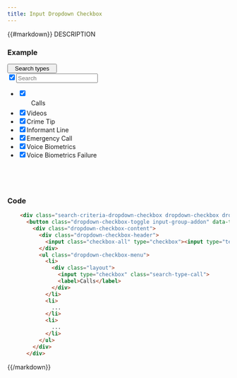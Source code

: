 ```yaml
---
title: Input Dropdown Checkbox
---
```

{{#markdown}}
DESCRIPTION

### Example
<div class="library__example">
<div style="height:300px; width:100%; float:left;">
<div class="search-criteria-dropdown-checkbox dropdown-checkbox dropdown open">
  <button class="dropdown-checkbox-toggle input-group-addon" data-toggle="dropdown" href="#" aria-expanded="false" style="width:112px;">Search types</button>
  <div class="dropdown-checkbox-content">
      <div class="dropdown-checkbox-header">
        <input class="checkbox-all" type="checkbox" checked><input type="text" placeholder="Search" class="search">
      </div>
      <ul class="dropdown-checkbox-menu">
        <li><div class="layout"><input type="checkbox" id="1373755191307.4465" class="search-type-call" checked><label for="1373755191307.4465" style="padding-left:30px; height:25px; line-height:25px; display:block;">Calls</label></div>
        </li>
        <li><div class="layout"><input type="checkbox" id="1221827789807.2217" checked><label for="1221827789807.2217">Videos</label></div>
        </li>
        <li><div class="layout"><input type="checkbox" id="526283792165.4719" class="search-type-crime-tip" checked><label for="526283792165.4719">Crime Tip</label></div>
        </li>
        <li><div class="layout"><input type="checkbox" id="306649965215.74585" class="search-type-informant-line" checked><label for="306649965215.74585">Informant Line</label></div>
        </li>
        <li><div class="layout"><input type="checkbox" id="136856026720.60788" class="search-type-emergency-call" checked><label for="136856026720.60788">Emergency Call</label></div>
        </li>
        <li><div class="layout"><input type="checkbox" id="836522252811.2626" class="search-type-voice-biometrics" checked><label for="836522252811.2626">Voice Biometrics</label></div>
        </li>
        <li><div class="layout"><input type="checkbox" id="567331255255.8156" class="search-type-voice-biometrics-failure" checked><label for="567331255255.8156">Voice Biometrics Failure</label></div>
        </li>
      </ul>
   </div>
  </div>
</div>

</div>

### Code
```html
    <div class="search-criteria-dropdown-checkbox dropdown-checkbox dropdown open">
      <button class="dropdown-checkbox-toggle input-group-addon" data-toggle="dropdown" href="#" aria-expanded="false">Search types</button>
        <div class="dropdown-checkbox-content">
          <div class="dropdown-checkbox-header">
            <input class="checkbox-all" type="checkbox"><input type="text" placeholder="Search" class="search">
          </div>
          <ul class="dropdown-checkbox-menu">
            <li>
              <div class="layout">
                <input type="checkbox" class="search-type-call">
                <label>Calls</label>
              </div>
            </li>
            <li>
              ...
            </li>
            <li>
              ...
            </li>
          </ul>
        </div>
      </div>
```
{{/markdown}}
